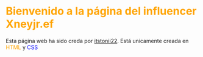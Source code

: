 <H1 style="color: orange;">Bienvenido a la página del influencer Xneyjr.ef</H1>
<p>Esta página web ha sido creda por <a href="https://instagram.com/itstonii22">itstonii22</a>. Está unicamente creada en <span style="color: orange;">HTML</span> y <span style="color: blue;">CSS</span></p>
